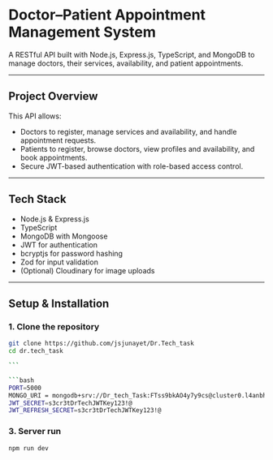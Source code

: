 # Doctor–Patient Appointment Management System

A RESTful API built with Node.js, Express.js, TypeScript, and MongoDB to manage doctors, their services, availability, and patient appointments.

---

## Project Overview

This API allows:

- Doctors to register, manage services and availability, and handle appointment requests.
- Patients to register, browse doctors, view profiles and availability, and book appointments.
- Secure JWT-based authentication with role-based access control.

---

## Tech Stack

- Node.js & Express.js
- TypeScript
- MongoDB with Mongoose
- JWT for authentication
- bcryptjs for password hashing
- Zod for input validation
- (Optional) Cloudinary for image uploads

---

## Setup & Installation

### 1. Clone the repository

````bash
git clone https://github.com/jsjunayet/Dr.Tech_task
cd dr.tech_task

```

```bash
PORT=5000
MONGO_URI = mongodb+srv://Dr_tech_Task:FTss9bkAO4y7y9cs@cluster0.l4anbhy.mongodb.net
JWT_SECRET=s3cr3tDrTechJWTKey123!@
JWT_REFRESH_SECRET=s3cr3tDrTechJWTKey123!@

````

### 3. Server run

```bash
npm run dev
```
